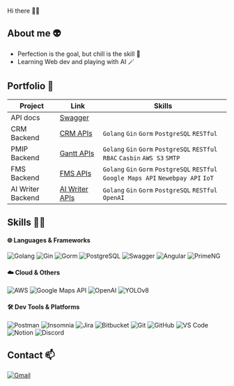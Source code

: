 Hi there 👋🏻

## About me 👽

- Perfection is the goal, but chill is the skill 💫  
- Learning Web dev and playing with AI 🪄

## Portfolio 🚀

| Project | Link | Skills |
|--------|-------------|--------|
| API docs | [Swagger](https://hsxxnil.github.io/swagger-ui/) ||
| CRM Backend | [CRM APIs](https://github.com/Hsxxnil/crm_apis) | `Golang` `Gin` `Gorm` `PostgreSQL` `RESTful`|
| PMIP Backend | [Gantt APIs](https://github.com/Hsxxnil/gantt_apis) | `Golang` `Gin` `Gorm` `PostgreSQL` `RESTful` `RBAC` `Casbin` `AWS S3` `SMTP`|
| FMS Backend | [FMS APIs](https://github.com/Hsxxnil/fms_apis) | `Golang` `Gin` `Gorm` `PostgreSQL` `RESTful` `Google Maps API` `Newebpay API` `IoT`|
| AI Writer Backend | [AI Writer APIs](https://github.com/Hsxxnil/ai_writer_apis) | `Golang` `Gin` `Gorm` `PostgreSQL` `RESTful` `OpenAI`|

## Skills 💪🏻

#### 🌐 Languages & Frameworks  
![Golang](https://img.shields.io/badge/-Golang-00ADD8?style=for-the-badge&logo=go&logoColor=white)
![Gin](https://img.shields.io/badge/-Gin-00ADD8?style=for-the-badge&logo=gin&logoColor=white)
![Gorm](https://img.shields.io/badge/-Gorm-00ADD8?style=for-the-badge&logo=gorm&logoColor=white)
![PostgreSQL](https://img.shields.io/badge/-PostgreSQL-336791?style=for-the-badge&logo=postgresql&logoColor=white)
![Swagger](https://img.shields.io/badge/-Swagger-85EA2D?style=for-the-badge&logo=swagger&logoColor=white)
![Angular](https://img.shields.io/badge/-Angular-DD0031?style=for-the-badge&logo=angular&logoColor=white)
![PrimeNG](https://img.shields.io/badge/-PrimeNG-00B5CE?style=for-the-badge&logo=primeng&logoColor=white)

#### ☁️ Cloud & Others
![AWS](https://img.shields.io/badge/-AWS-FF9900?style=for-the-badge&logo=amazon&logoColor=white)
![Google Maps API](https://img.shields.io/badge/-Google%20Maps%20API-4285F4?style=for-the-badge&logo=googlemaps&logoColor=white)
![OpenAI](https://img.shields.io/badge/-OpenAI-412991?style=for-the-badge&logo=openai&logoColor=white)
![YOLOv8](https://img.shields.io/badge/-YOLOv8-01B5D6?style=for-the-badge&logo=opencv&logoColor=white)

#### 🛠️ Dev Tools & Platforms
![Postman](https://img.shields.io/badge/-Postman-FF6C37?style=for-the-badge&logo=postman&logoColor=white)
![Insomnia](https://img.shields.io/badge/-Insomnia-4000BF?style=for-the-badge&logo=insomnia&logoColor=white)
![Jira](https://img.shields.io/badge/-Jira-0052CC?style=for-the-badge&logo=jira&logoColor=white)
![Bitbucket](https://img.shields.io/badge/-Bitbucket-0052CC?style=for-the-badge&logo=bitbucket&logoColor=white)
![Git](https://img.shields.io/badge/-Git-F05032?style=for-the-badge&logo=git&logoColor=white)
![GitHub](https://img.shields.io/badge/-GitHub-181717?style=for-the-badge&logo=github&logoColor=white)
![VS Code](https://img.shields.io/badge/-VS%20Code-007ACC?style=for-the-badge&logo=visualstudiocode&logoColor=white)
![Notion](https://img.shields.io/badge/-Notion-000000?style=for-the-badge&logo=notion&logoColor=white)
![Discord](https://img.shields.io/badge/-Discord-5865F2?style=for-the-badge&logo=discord&logoColor=white)

## Contact 📫

[![Gmail](https://img.shields.io/badge/-gmail-D14836?style=for-the-badge&logo=gmail&logoColor=white)](mailto:lhsuan1225@gmail.com)


